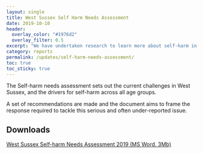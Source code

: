 ```yaml
---
layout: single
title: West Sussex Self Harm Needs Assessment
date: 2019-10-10
header: 
  overlay_color: "#1976d2"
  overlay_filter: 0.5
excerpt: "We have undertaken research to learn more about self-harm in West Sussex."
category: reports
permalink: /updates/self-harm-needs-assessment/
toc: true
toc_sticky: true
---
```


The Self-harm needs assessment sets out the current challenges in West Sussex, and the drivers for self-harm across all age groups.

A set of recommendations are made and the document aims to frame the response required to tackle this serious and often under-reported issue.

## Downloads

[West Sussex Self-harm Needs Assessment 2019 (MS Word, 3Mb)](/assets/living-well/West-Sussex-Self-Harm-Needs-Assessment-2019.docx)
